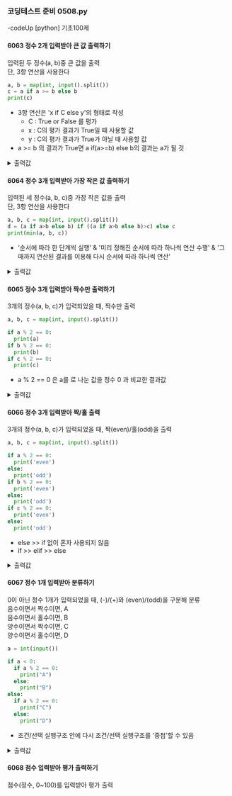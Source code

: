 ### 코딩테스트 준비 0508.py

-codeUp [python] 기초100제

#### 6063 정수 2개 입력받아 큰 값 출력하기
입력된 두 정수(a, b)중 큰 값을 출력<br>
단, 3항 연산을 사용한다
```py
a, b = map(int, input().split())
c = a if a >= b else b
print(c)
```
* 3항 연산은 'x if C else y'의 형태로 작성
  - C : True or False 를 평가
  - x : C의 평가 결과가 True일 때 사용할 값
  - y : C의 평가 결과가 True가 아닐 때 사용할 값
* a >= b 의 결과가 True면 a if(a>=b) else b의 결과는 a가 될 것
<details><summary>출력값</summary>
  입력값 : 5 10
  
  ```py
  10
  ```
  
  </details>

#### 6064 정수 3개 입력받아 가장 작은 값 출력하기
입력된 세 정수(a, b, c)중 가장 작은 값을 출력<br>
단, 3항 연산을 사용한다
```py
a, b, c = map(int, input().split())
d = (a if a>b else b) if ((a if a>b else b)>c) else c
print(min(a, b, c))
```
* '순서에 따라 한 단계씩 실행' & '미리 정해진 순서에 따라 하나씩 연산 수행' & '그 때까지 연산된 결과를 이용해 다시 순서에 따라 하나씩 연산'
<details><summary>출력값</summary>
  입력값 : 3 5 7
  
  ```py
  3
  ```
  
  </details>
  
#### 6065 정수 3개 입력받아 짝수만 출력하기
3개의 정수(a, b, c)가 입력되었을 때, 짝수만 출력
```py
a, b, c = map(int, input().split())

if a % 2 == 0:
  print(a)
if b % 2 == 0:
  print(b)
if c % 2 == 0:
  print(c)
```
* a % 2 == 0 은 a를 로 나눈 값을 정수 0 과 비교한 결과값
<details><summary>출력값</summary>
  입력값 : 1 2 3
  
  ```py
  2
  ```
  
  </details>

#### 6066 정수 3개 입력받아 짝/홀 출력
3개의 정수(a, b, c)가 입력되었을 때, 짝(even)/홀(odd)을 출력
```py
a, b, c = map(int, input().split())

if a % 2 == 0:
  print('even')
else:
  print('odd')
if b % 2 == 0:
  print('even')
else:
  print('odd')
if c % 2 == 0:
  print('even')
else:
  print('odd')    
```
* else >> if 없이 혼자 사용되지 않음
* if >> elif >> else
<details><summary>출력값</summary>
  입력값 : 1 2 3
  
  ```py
  odd<br>
  even<br>
  odd
  ```
  
  </details>
  
#### 6067 정수 1개 입력받아 분류하기
0이 아닌 정수 1개가 입력되었을 때, (-)/(+)와 (even)/(odd)을 구분해 분류<br>
음수이면서 짝수이면, A<br>
음수이면서 홀수이면, B<br>
양수이면서 짝수이면, C<br>
양수이면서 홀수이면, D
```py
a = int(input())

if a < 0:
  if a % 2 == 0:
    print("A")
  else:
    print("B")
else:
  if a % 2 == 0:
    print("C")
  else:
    print("D")
```
* 조건/선택 실행구조 안에 다시 조건/선택 실행구조를 '중첩'할 수 있음
<details><summary>출력값</summary>
  입력값 : 3
  
  ```py
  D
  ```
  
  </details>
  
#### 6068 점수 입력받아 평가 출력하기
점수(정수, 0~100)를 입력받아 평가 출력
